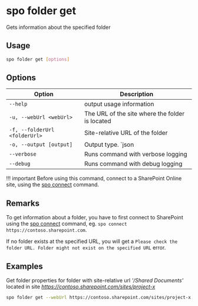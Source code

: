# spo folder get

Gets information about the specified folder

## Usage

```sh
spo folder get [options]
```

## Options

Option|Description
------|-----------
`--help`|output usage information
`-u, --webUrl <webUrl>`|The URL of the site where the folder is located
`-f, --folderUrl <folderUrl>`|Site-relative URL of the folder
`-o, --output [output]`|Output type. `json|text`. Default `text`
`--verbose`|Runs command with verbose logging
`--debug`|Runs command with debug logging

!!! important
    Before using this command, connect to a SharePoint Online site, using the [spo connect](../connect.md) command.

## Remarks

To get information about a folder, you have to first connect to SharePoint using the [spo connect](../connect.md) command, eg. `spo connect https://contoso.sharepoint.com`.

If no folder exists at the specified URL, you will get a `Please check the folder URL. Folder might not exist on the specified URL` error.

## Examples

Get folder properties for folder with site-relative url _'/Shared Documents'_ located in site _https://contoso.sharepoint.com/sites/project-x_

```sh
spo folder get --webUrl https://contoso.sharepoint.com/sites/project-x --folderUrl '/Shared Documents'
```